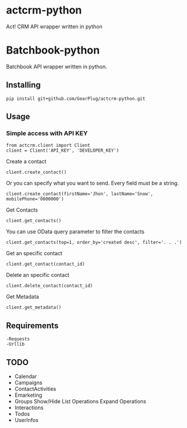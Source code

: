 # actcrm-python
Act! CRM API wrapper written in python

# Batchbook-python
Batchbook API wrapper written in python.

## Installing
```
pip install git+github.com/GearPlug/actcrm-python.git
```

## Usage
### Simple access with API KEY
```
from actcrm.client import Client
client = Client('API_KEY', 'DEVELOPER_KEY')
```

Create a contact
```
client.create_contact()
```
Or you can specify what you want to send. Every field must be a string.
```
client.create_contact(firstName='Jhon', lastName='Snow', mobilePhone='0000000')
```

Get Contacts
```
client.get_contacts()
```
You can use OData query parameter to filter the contacts
```
client.get_contacts(top=1, order_by='created desc', filter='. . .')
```

Get an specific contact
```
client.get_contact(contact_id)
```

Delete an specific contact
```
client.delete_contact(contact_id)
```

Get Metadata
```
client.get_metadata()
```

## Requirements

```
-Requests
-Urllib
```

## TODO
- Calendar
- Campaigns
- ContactActivities
- Emarketing
- Groups Show/Hide List Operations Expand Operations
- Interactions
- Todos
- UserInfos
